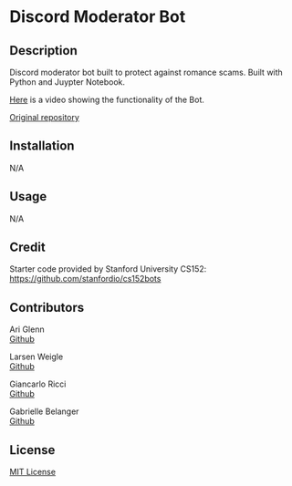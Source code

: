 # Discord Moderator Bot

## Description
Discord moderator bot built to protect against romance scams. Built with Python and Juypter Notebook.

[Here](https://drive.google.com/file/d/12S5HvyUz_vA4LiYZp7mXBhW8ZT7-2-nh/view?usp=sharing) is a video showing the functionality of the Bot.

[Original repository](https://github.com/AriGlenn/cs152bots-group-9)

## Installation

N/A

## Usage

N/A

## Credit

Starter code provided by Stanford University CS152: https://github.com/stanfordio/cs152bots

## Contributors
Ari Glenn <br>
[Github](https://github.com/AriGlenn)

Larsen Weigle <br>
[Github](https://github.com/larsenweigle)

Giancarlo Ricci <br>
[Github](https://github.com/giancarloricci)

Gabrielle Belanger <br>
[Github](https://github.com/gcbel)

## License

[MIT License](https://opensource.org/license/mit)
